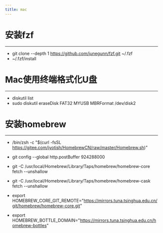 ```yaml
---
title: mac
---
```


# 安装fzf
---
- git clone --depth 1 https://github.com/junegunn/fzf.git ~/.fzf
- ~/.fzf/install

# Mac使用终端格式化U盘
---
- diskutil list
- sudo diskutil eraseDisk FAT32 MYUSB MBRFormat /dev/disk2

# 安装homebrew
---
- /bin/zsh -c "$(curl -fsSL https://gitee.com/jyotish/HomebrewCN/raw/master/Homebrew.sh)"
- git config --global http.postBuffer 924288000
- git -C /usr/local/Homebrew/Library/Taps/homebrew/homebrew-core fetch --unshallow
-  git -C /usr/local/Homebrew/Library/Taps/homebrew/homebrew-cask fetch --unshallow
- export HOMEBREW_CORE_GIT_REMOTE="https://mirrors.tuna.tsinghua.edu.cn/git/homebrew/homebrew-core.git"

- export HOMEBREW_BOTTLE_DOMAIN="https://mirrors.tuna.tsinghua.edu.cn/homebrew-bottles"


